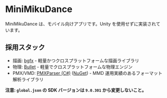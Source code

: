# MiniMikuDance

MiniMikuDance は、モバイル向けアプリです。Unity を使用せずに実装されています。

## 採用スタック

- 描画: [bgfx](https://github.com/bkaradzic/bgfx) - 軽量かつクロスプラットフォームな描画ライブラリ
- 物理: [Bullet](https://github.com/bulletphysics/bullet3) - 軽量でクロスプラットフォームな物理エンジン
- PMX/VMD: [PMXParser (C#)](https://github.com/ikorin24/PMXParser) ([NuGet](https://www.nuget.org/packages/PMXParser)) - MMD 運用実績のあるフォーマット解析ライブラリ

**注意: `global.json` の SDK バージョンは `9.0.301` から変更しないこと。**

